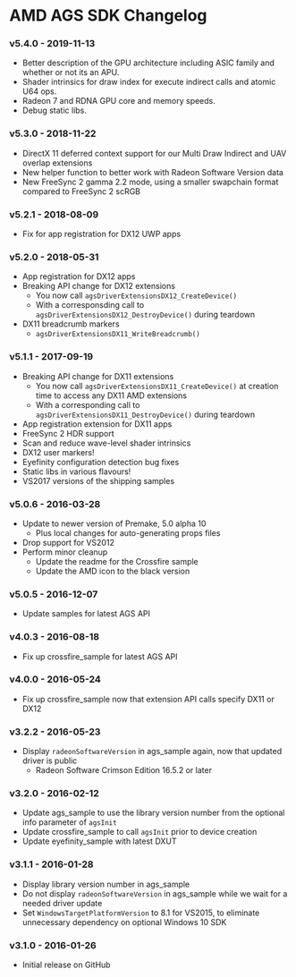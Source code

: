 # AMD AGS SDK Changelog

### v5.4.0 - 2019-11-13
* Better description of the GPU architecture including ASIC family and whether or not its an APU.
* Shader intrinsics for draw index for execute indirect calls and atomic U64 ops.
* Radeon 7 and RDNA GPU core and memory speeds.
* Debug static libs.

### v5.3.0 - 2018-11-22
* DirectX 11 deferred context support for our Multi Draw Indirect and UAV overlap extensions
* New helper function to better work with Radeon Software Version data
* New FreeSync 2 gamma 2.2 mode, using a smaller swapchain format compared to FreeSync 2 scRGB

### v5.2.1 - 2018-08-09
* Fix for app registration for DX12 UWP apps

### v5.2.0 - 2018-05-31
* App registration for DX12 apps
* Breaking API change for DX12 extensions
  * You now call `agsDriverExtensionsDX12_CreateDevice()`
  * With a corresponsding call to `agsDriverExtensionsDX12_DestroyDevice()` during teardown
* DX11 breadcrumb markers
  * `agsDriverExtensionsDX11_WriteBreadcrumb()`

### v5.1.1 - 2017-09-19
* Breaking API change for DX11 extensions
  * You now call `agsDriverExtensionsDX11_CreateDevice()` at creation time to access any DX11 AMD extensions
  * With a corresponding call to `agsDriverExtensionsDX11_DestroyDevice()` during teardown
* App registration extension for DX11 apps
* FreeSync 2 HDR support
* Scan and reduce wave-level shader intrinsics
* DX12 user markers!
* Eyefinity configuration detection bug fixes
* Static libs in various flavours!
* VS2017 versions of the shipping samples

### v5.0.6 - 2016-03-28
* Update to newer version of Premake, 5.0 alpha 10
  * Plus local changes for auto-generating props files
* Drop support for VS2012
* Perform minor cleanup
  * Update the readme for the Crossfire sample
  * Update the AMD icon to the black version

### v5.0.5 - 2016-12-07
* Update samples for latest AGS API

### v4.0.3 - 2016-08-18
* Fix up crossfire_sample for latest AGS API

### v4.0.0 - 2016-05-24
* Fix up crossfire_sample now that extension API calls specify DX11 or DX12

### v3.2.2 - 2016-05-23
* Display `radeonSoftwareVersion` in ags_sample again, now that updated driver is public
  * Radeon Software Crimson Edition 16.5.2 or later

### v3.2.0 - 2016-02-12
* Update ags_sample to use the library version number from the optional info parameter of `agsInit`
* Update crossfire_sample to call `agsInit` prior to device creation
* Update eyefinity_sample with latest DXUT

### v3.1.1 - 2016-01-28
* Display library version number in ags_sample
* Do not display `radeonSoftwareVersion` in ags_sample while we wait for a needed driver update
* Set `WindowsTargetPlatformVersion` to 8.1 for VS2015, to eliminate unnecessary dependency on optional Windows 10 SDK

### v3.1.0 - 2016-01-26
* Initial release on GitHub
